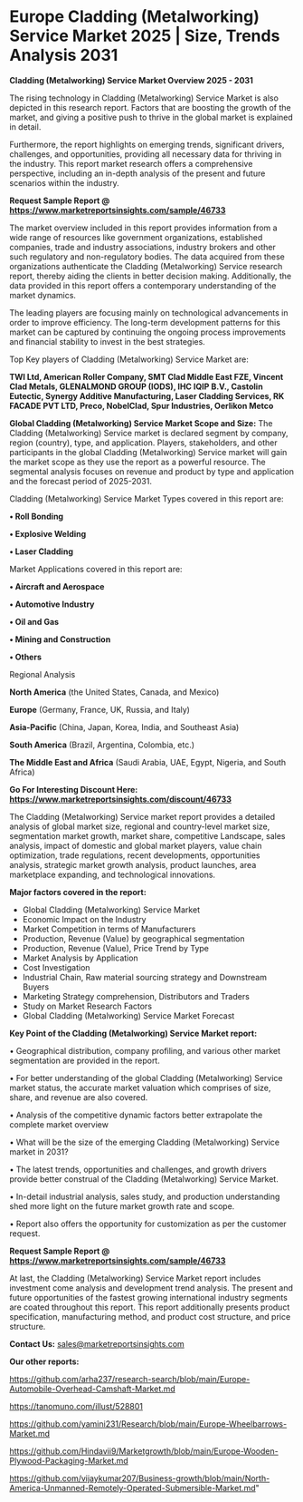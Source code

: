 # Europe Cladding (Metalworking) Service Market 2025 | Size, Trends Analysis 2031

<Strong> Cladding (Metalworking) Service Market Overview 2025 - 2031</strong>

The rising technology in Cladding (Metalworking) Service Market is also depicted in this research report. Factors that are boosting the growth of the market, and giving a positive push to thrive in the global market is explained in detail.

Furthermore, the report highlights on emerging trends, significant drivers, challenges, and opportunities, providing all necessary data for thriving in the industry. This report market research offers a comprehensive perspective, including an in-depth analysis of the present and future scenarios within the industry.

<strong>Request Sample Report @ <a href=https://www.marketreportsinsights.com/sample/46733>https://www.marketreportsinsights.com/sample/46733</a></strong>

The market overview included in this report provides information from a wide range of resources like government organizations, established companies, trade and industry associations, industry brokers and other such regulatory and non-regulatory bodies. The data acquired from these organizations authenticate the Cladding (Metalworking) Service research report, thereby aiding the clients in better decision making. Additionally, the data provided in this report offers a contemporary understanding of the market dynamics.

The leading players are focusing mainly on technological advancements in order to improve efficiency. The long-term development patterns for this market can be captured by continuing the ongoing process improvements and financial stability to invest in the best strategies.

Top Key players of Cladding (Metalworking) Service Market are:

<strong>TWI Ltd, American Roller Company, SMT Clad Middle East FZE, Vincent Clad Metals, GLENALMOND GROUP (IODS), IHC IQIP B.V., Castolin Eutectic, Synergy Additive Manufacturing, Laser Cladding Services, RK FACADE PVT LTD, Preco, NobelClad, Spur Industries, Oerlikon Metco</strong>

<strong><b>Global Cladding (Metalworking) Service Market Scope and Size:</b></strong>
The Cladding (Metalworking) Service market is declared segment by company, region (country), type, and application. Players, stakeholders, and other participants in the global Cladding (Metalworking) Service market will gain the market scope as they use the report as a powerful resource. The segmental analysis focuses on revenue and product by type and application and the forecast period of 2025-2031.

Cladding (Metalworking) Service Market Types covered in this report are:

<strong>•  Roll Bonding

•  Explosive Welding

•  Laser Cladding</strong>

Market Applications covered in this report are:

<strong>•  Aircraft and Aerospace

•  Automotive Industry

•  Oil and Gas

•  Mining and Construction

•  Others</strong> 

Regional Analysis

<strong>North America</strong> (the United States, Canada, and Mexico)

<strong>Europe</strong> (Germany, France, UK, Russia, and Italy)

<strong>Asia-Pacific</strong> (China, Japan, Korea, India, and Southeast Asia)

<strong>South America</strong> (Brazil, Argentina, Colombia, etc.)

<strong>The Middle East and Africa</strong> (Saudi Arabia, UAE, Egypt, Nigeria, and South Africa)

<strong>Go For Interesting Discount Here: <a href=https://www.marketreportsinsights.com/discount/46733>https://www.marketreportsinsights.com/discount/46733</a></strong>

The Cladding (Metalworking) Service market report provides a detailed analysis of global market size, regional and country-level market size, segmentation market growth, market share, competitive Landscape, sales analysis, impact of domestic and global market players, value chain optimization, trade regulations, recent developments, opportunities analysis, strategic market growth analysis, product launches, area marketplace expanding, and technological innovations.

<strong><b>Major factors covered in the report:</b></strong>
<ul>
  <li>Global Cladding (Metalworking) Service Market </li>
  <li>Economic Impact on the Industry</li>
  <li>Market Competition in terms of Manufacturers</li>
  <li>Production, Revenue (Value) by geographical segmentation</li>
  <li>Production, Revenue (Value), Price Trend by Type</li>
  <li>Market Analysis by Application</li>
  <li>Cost Investigation</li>
  <li>Industrial Chain, Raw material sourcing strategy and Downstream Buyers</li>
  <li>Marketing Strategy comprehension, Distributors and Traders</li>
  <li>Study on Market Research Factors</li>
  <li>Global Cladding (Metalworking) Service Market Forecast</li>
</ul>

<strong><b>Key Point of the Cladding (Metalworking) Service Market report:</b></strong>

• Geographical distribution, company profiling, and various other market segmentation are provided in the report.

• For better understanding of the global Cladding (Metalworking) Service market status, the accurate market valuation which comprises of size, share, and revenue are also covered.

• Analysis of the competitive dynamic factors better extrapolate the complete market overview

• What will be the size of the emerging Cladding (Metalworking) Service market in 2031?

• The latest trends, opportunities and challenges, and growth drivers provide better construal of the Cladding (Metalworking) Service Market.

• In-detail industrial analysis, sales study, and production understanding shed more light on the future market growth rate and scope.

• Report also offers the opportunity for customization as per the customer request.

<strong>Request Sample Report @ <a href=https://www.marketreportsinsights.com/sample/46733>https://www.marketreportsinsights.com/sample/46733</a></strong>

At last, the Cladding (Metalworking) Service Market report includes investment come analysis and development trend analysis. The present and future opportunities of the fastest growing international industry segments are coated throughout this report. This report additionally presents product specification, manufacturing method, and product cost structure, and price structure.

<strong>Contact Us:</strong>
sales@marketreportsinsights.com

<strong>Our other reports:</strong>

<a href=https://github.com/arha237/research-search/blob/main/Europe-Automobile-Overhead-Camshaft-Market.md>https://github.com/arha237/research-search/blob/main/Europe-Automobile-Overhead-Camshaft-Market.md</a>

<a href=https://tanomuno.com/illust/528801>https://tanomuno.com/illust/528801</a>

<a href=https://github.com/yamini231/Research/blob/main/Europe-Wheelbarrows-Market.md>https://github.com/yamini231/Research/blob/main/Europe-Wheelbarrows-Market.md</a>

<a href=https://github.com/Hindavii9/Marketgrowth/blob/main/Europe-Wooden-Plywood-Packaging-Market.md>https://github.com/Hindavii9/Marketgrowth/blob/main/Europe-Wooden-Plywood-Packaging-Market.md</a>

<a href=https://github.com/vijaykumar207/Business-growth/blob/main/North-America-Unmanned-Remotely-Operated-Submersible-Market.md>https://github.com/vijaykumar207/Business-growth/blob/main/North-America-Unmanned-Remotely-Operated-Submersible-Market.md</a>"
